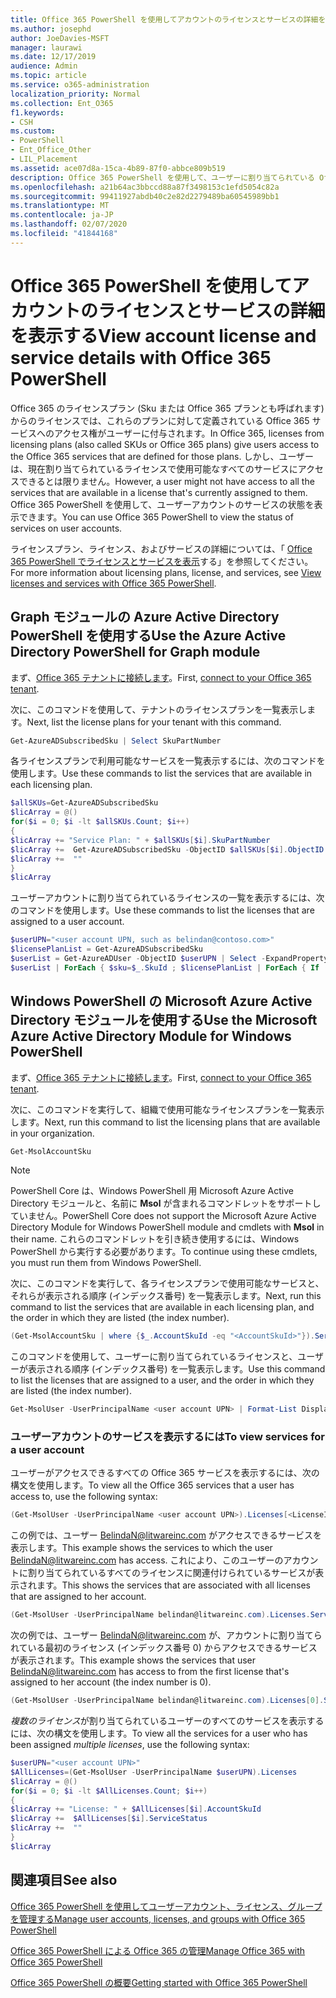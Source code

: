```yaml
---
title: Office 365 PowerShell を使用してアカウントのライセンスとサービスの詳細を表示する
ms.author: josephd
author: JoeDavies-MSFT
manager: laurawi
ms.date: 12/17/2019
audience: Admin
ms.topic: article
ms.service: o365-administration
localization_priority: Normal
ms.collection: Ent_O365
f1.keywords:
- CSH
ms.custom:
- PowerShell
- Ent_Office_Other
- LIL_Placement
ms.assetid: ace07d8a-15ca-4b89-87f0-abbce809b519
description: Office 365 PowerShell を使用して、ユーザーに割り当てられている Office 365 サービスを確認する方法について説明します。
ms.openlocfilehash: a21b64ac3bbccd88a87f3498153c1efd5054c82a
ms.sourcegitcommit: 99411927abdb40c2e82d2279489ba60545989bb1
ms.translationtype: MT
ms.contentlocale: ja-JP
ms.lasthandoff: 02/07/2020
ms.locfileid: "41844168"
---
```

# <a name="view-account-license-and-service-details-with-office-365-powershell"></a><span data-ttu-id="9fee3-103">Office 365 PowerShell を使用してアカウントのライセンスとサービスの詳細を表示する</span><span class="sxs-lookup"><span data-stu-id="9fee3-103">View account license and service details with Office 365 PowerShell</span></span>

<span data-ttu-id="9fee3-104">Office 365 のライセンスプラン (Sku または Office 365 プランとも呼ばれます) からのライセンスでは、これらのプランに対して定義されている Office 365 サービスへのアクセス権がユーザーに付与されます。</span><span class="sxs-lookup"><span data-stu-id="9fee3-104">In Office 365, licenses from licensing plans (also called SKUs or Office 365 plans) give users access to the Office 365 services that are defined for those plans.</span></span> <span data-ttu-id="9fee3-105">しかし、ユーザーは、現在割り当てられているライセンスで使用可能なすべてのサービスにアクセスできるとは限りません。</span><span class="sxs-lookup"><span data-stu-id="9fee3-105">However, a user might not have access to all the services that are available in a license that's currently assigned to them.</span></span> <span data-ttu-id="9fee3-106">Office 365 PowerShell を使用して、ユーザーアカウントのサービスの状態を表示できます。</span><span class="sxs-lookup"><span data-stu-id="9fee3-106">You can use Office 365 PowerShell to view the status of services on user accounts.</span></span> 

<span data-ttu-id="9fee3-107">ライセンスプラン、ライセンス、およびサービスの詳細については、「 [Office 365 PowerShell でライセンスとサービスを表示](view-licenses-and-services-with-office-365-powershell.md)する」を参照してください。</span><span class="sxs-lookup"><span data-stu-id="9fee3-107">For more information about licensing plans, license, and services, see [View licenses and services with Office 365 PowerShell](view-licenses-and-services-with-office-365-powershell.md).</span></span>

## <a name="use-the-azure-active-directory-powershell-for-graph-module"></a><span data-ttu-id="9fee3-108">Graph モジュールの Azure Active Directory PowerShell を使用する</span><span class="sxs-lookup"><span data-stu-id="9fee3-108">Use the Azure Active Directory PowerShell for Graph module</span></span>

<span data-ttu-id="9fee3-109">まず、[Office 365 テナントに接続します](connect-to-office-365-powershell.md#connect-with-the-azure-active-directory-powershell-for-graph-module)。</span><span class="sxs-lookup"><span data-stu-id="9fee3-109">First, [connect to your Office 365 tenant](connect-to-office-365-powershell.md#connect-with-the-azure-active-directory-powershell-for-graph-module).</span></span>
  
<span data-ttu-id="9fee3-110">次に、このコマンドを使用して、テナントのライセンスプランを一覧表示します。</span><span class="sxs-lookup"><span data-stu-id="9fee3-110">Next, list the license plans for your tenant with this command.</span></span>

```powershell
Get-AzureADSubscribedSku | Select SkuPartNumber
```

<span data-ttu-id="9fee3-111">各ライセンスプランで利用可能なサービスを一覧表示するには、次のコマンドを使用します。</span><span class="sxs-lookup"><span data-stu-id="9fee3-111">Use these commands to list the services that are available in each licensing plan.</span></span>

```powershell
$allSKUs=Get-AzureADSubscribedSku
$licArray = @()
for($i = 0; $i -lt $allSKUs.Count; $i++)
{
$licArray += "Service Plan: " + $allSKUs[$i].SkuPartNumber
$licArray +=  Get-AzureADSubscribedSku -ObjectID $allSKUs[$i].ObjectID | Select -ExpandProperty ServicePlans
$licArray +=  ""
}
$licArray
```

<span data-ttu-id="9fee3-112">ユーザーアカウントに割り当てられているライセンスの一覧を表示するには、次のコマンドを使用します。</span><span class="sxs-lookup"><span data-stu-id="9fee3-112">Use these commands to list the licenses that are assigned to a user account.</span></span>

```powershell
$userUPN="<user account UPN, such as belindan@contoso.com>"
$licensePlanList = Get-AzureADSubscribedSku
$userList = Get-AzureADUser -ObjectID $userUPN | Select -ExpandProperty AssignedLicenses | Select SkuID 
$userList | ForEach { $sku=$_.SkuId ; $licensePlanList | ForEach { If ( $sku -eq $_.ObjectId.substring($_.ObjectId.length - 36, 36) ) { Write-Host $_.SkuPartNumber } } }
```

## <a name="use-the-microsoft-azure-active-directory-module-for-windows-powershell"></a><span data-ttu-id="9fee3-113">Windows PowerShell の Microsoft Azure Active Directory モジュールを使用する</span><span class="sxs-lookup"><span data-stu-id="9fee3-113">Use the Microsoft Azure Active Directory Module for Windows PowerShell</span></span>

<span data-ttu-id="9fee3-114">まず、[Office 365 テナントに接続します](connect-to-office-365-powershell.md#connect-with-the-microsoft-azure-active-directory-module-for-windows-powershell)。</span><span class="sxs-lookup"><span data-stu-id="9fee3-114">First, [connect to your Office 365 tenant](connect-to-office-365-powershell.md#connect-with-the-microsoft-azure-active-directory-module-for-windows-powershell).</span></span>

<span data-ttu-id="9fee3-115">次に、このコマンドを実行して、組織で使用可能なライセンスプランを一覧表示します。</span><span class="sxs-lookup"><span data-stu-id="9fee3-115">Next, run this command to list the licensing plans that are available in your organization.</span></span> 

```powershell
Get-MsolAccountSku
```
>[!Note]
><span data-ttu-id="9fee3-116">PowerShell Core は、Windows PowerShell 用 Microsoft Azure Active Directory モジュールと、名前に **Msol** が含まれるコマンドレットをサポートしていません。</span><span class="sxs-lookup"><span data-stu-id="9fee3-116">PowerShell Core does not support the Microsoft Azure Active Directory Module for Windows PowerShell module and cmdlets with **Msol** in their name.</span></span> <span data-ttu-id="9fee3-117">これらのコマンドレットを引き続き使用するには、Windows PowerShell から実行する必要があります。</span><span class="sxs-lookup"><span data-stu-id="9fee3-117">To continue using these cmdlets, you must run them from Windows PowerShell.</span></span>
>

<span data-ttu-id="9fee3-118">次に、このコマンドを実行して、各ライセンスプランで使用可能なサービスと、それらが表示される順序 (インデックス番号) を一覧表示します。</span><span class="sxs-lookup"><span data-stu-id="9fee3-118">Next, run this command to list the services that are available in each licensing plan, and the order in which they are listed (the index number).</span></span>

```powershell
(Get-MsolAccountSku | where {$_.AccountSkuId -eq "<AccountSkuId>"}).ServiceStatus
```
  
<span data-ttu-id="9fee3-119">このコマンドを使用して、ユーザーに割り当てられているライセンスと、ユーザーが表示される順序 (インデックス番号) を一覧表示します。</span><span class="sxs-lookup"><span data-stu-id="9fee3-119">Use this command to list the licenses that are assigned to a user, and the order in which they are listed (the index number).</span></span>

```powershell
Get-MsolUser -UserPrincipalName <user account UPN> | Format-List DisplayName,Licenses
```

### <a name="to-view-services-for-a-user-account"></a><span data-ttu-id="9fee3-120">ユーザーアカウントのサービスを表示するには</span><span class="sxs-lookup"><span data-stu-id="9fee3-120">To view services for a user account</span></span>

<span data-ttu-id="9fee3-121">ユーザーがアクセスできるすべての Office 365 サービスを表示するには、次の構文を使用します。</span><span class="sxs-lookup"><span data-stu-id="9fee3-121">To view all the Office 365 services that a user has access to, use the following syntax:</span></span>
  
```powershell
(Get-MsolUser -UserPrincipalName <user account UPN>).Licenses[<LicenseIndexNumber>].ServiceStatus
```

<span data-ttu-id="9fee3-122">この例では、ユーザー BelindaN@litwareinc.com がアクセスできるサービスを表示します。</span><span class="sxs-lookup"><span data-stu-id="9fee3-122">This example shows the services to which the user BelindaN@litwareinc.com has access.</span></span> <span data-ttu-id="9fee3-123">これにより、このユーザーのアカウントに割り当てられているすべてのライセンスに関連付けられているサービスが表示されます。</span><span class="sxs-lookup"><span data-stu-id="9fee3-123">This shows the services that are associated with all licenses that are assigned to her account.</span></span>
  
```powershell
(Get-MsolUser -UserPrincipalName belindan@litwareinc.com).Licenses.ServiceStatus
```

<span data-ttu-id="9fee3-124">次の例では、ユーザー BelindaN@litwareinc.com が、アカウントに割り当てられている最初のライセンス (インデックス番号 0) からアクセスできるサービスが表示されます。</span><span class="sxs-lookup"><span data-stu-id="9fee3-124">This example shows the services that user BelindaN@litwareinc.com has access to from the first license that's assigned to her account (the index number is 0).</span></span>
  
```powershell
(Get-MsolUser -UserPrincipalName belindan@litwareinc.com).Licenses[0].ServiceStatus
```

<span data-ttu-id="9fee3-125">*複数のライセンス*が割り当てられているユーザーのすべてのサービスを表示するには、次の構文を使用します。</span><span class="sxs-lookup"><span data-stu-id="9fee3-125">To view all the services for a user who has been assigned *multiple licenses*, use the following syntax:</span></span>

```powershell
$userUPN="<user account UPN>"
$AllLicenses=(Get-MsolUser -UserPrincipalName $userUPN).Licenses
$licArray = @()
for($i = 0; $i -lt $AllLicenses.Count; $i++)
{
$licArray += "License: " + $AllLicenses[$i].AccountSkuId
$licArray +=  $AllLicenses[$i].ServiceStatus
$licArray +=  ""
}
$licArray
```
 
## <a name="see-also"></a><span data-ttu-id="9fee3-126">関連項目</span><span class="sxs-lookup"><span data-stu-id="9fee3-126">See also</span></span>

[<span data-ttu-id="9fee3-127">Office 365 PowerShell を使用してユーザーアカウント、ライセンス、グループを管理する</span><span class="sxs-lookup"><span data-stu-id="9fee3-127">Manage user accounts, licenses, and groups with Office 365 PowerShell</span></span>](manage-user-accounts-and-licenses-with-office-365-powershell.md)
  
[<span data-ttu-id="9fee3-128">Office 365 PowerShell による Office 365 の管理</span><span class="sxs-lookup"><span data-stu-id="9fee3-128">Manage Office 365 with Office 365 PowerShell</span></span>](manage-office-365-with-office-365-powershell.md)
  
[<span data-ttu-id="9fee3-129">Office 365 PowerShell の概要</span><span class="sxs-lookup"><span data-stu-id="9fee3-129">Getting started with Office 365 PowerShell</span></span>](getting-started-with-office-365-powershell.md)
